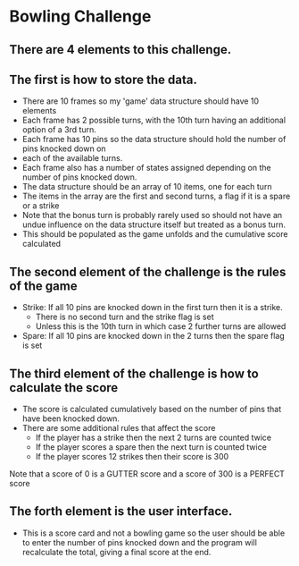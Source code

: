 # Bowling Challenge

## There are 4 elements to this challenge.

## The first is how to store the data.
 - There are 10 frames so my 'game' data structure should have 10 elements
 - Each frame has 2 possible turns, with the 10th turn having an additional option of a 3rd turn.
 - Each frame has 10 pins so the data structure should hold the number of pins knocked down on
 - each of the available turns.
 - Each frame also has a number of states assigned depending on the number of pins knocked down.
 - The data structure should be an array of 10 items, one for each turn
 - The items in the array are the first and second turns, a flag if it is a spare or a strike
 - Note that the bonus turn is probably rarely used so should not have an undue influence
   on the data structure itself but treated as a bonus turn.
 - This should be populated as the game unfolds and the cumulative score calculated

## The second element of the challenge is the rules of the game
- Strike: If all 10 pins are knocked down in the first turn then it is a strike.
  - There is no second turn and the strike flag is set
  - Unless this is the 10th turn in which case 2 further turns are allowed
- Spare: If all 10 pins are knocked down in the 2 turns then the spare flag is set

## The third element of the challenge is how to calculate the score
- The score is calculated cumulatively based on the number of pins that have been knocked down.
- There are some additional rules that affect the score
  - If the player has a strike then the next 2 turns are counted twice
  - If the player scores a spare then the next turn is counted twice
  - If the player scores 12 strikes then their score is 300

Note that a score of 0 is a GUTTER score and a score of 300 is a PERFECT score

## The forth element is the user interface.
- This is a score card and not a bowling game so the user should be able to enter the number
  of pins knocked down and the program will recalculate the total, giving a final score at the end.
